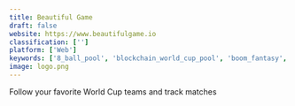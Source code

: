 ```yaml
---
title: Beautiful Game
draft: false 
website: https://www.beautifulgame.io
classification: ['']
platform: ['Web']
keywords: ['8_ball_pool', 'blockchain_world_cup_pool', 'boom_fantasy', 'draft', 'fantasy_life', 'gif_cup', 'history_of_the_world_cup', 'meet_another_day', 'netflix_hangouts', 'officehours', 'sleeperbot', 'soccer_cli', 'soccerfriend', 'spendee', 'sportle', 'throne_fantasy', 'wilson_x_connected_football', 'world_cup_2018_cli_dashboard', 'world_cup_calendar_blocker']
image: logo.png
---
```

Follow your favorite World Cup teams and track matches